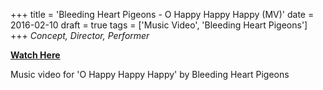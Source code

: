 +++
title = 'Bleeding Heart Pigeons - O Happy Happy Happy (MV)'
date = 2016-02-10
draft = true
tags = ['Music Video', 'Bleeding Heart Pigeons']
+++
_Concept, Director, Performer_

[**Watch Here**](https://youtu.be/ECmiZwVZbV0?si=32kxqJUmJAQQ-wbC)

Music video for 'O Happy Happy Happy' by Bleeding Heart Pigeons